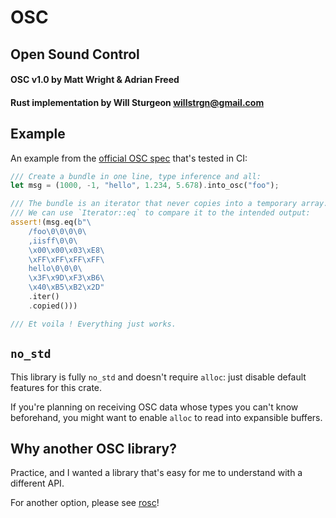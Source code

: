 # OSC
## Open Sound Control
#### OSC v1.0 by Matt Wright & Adrian Freed
#### Rust implementation by Will Sturgeon <willstrgn@gmail.com>

## Example

An example from the [official OSC spec](https://opensoundcontrol.stanford.edu/spec-1_0-examples.html#osc-message-examples) that's tested in CI:
```rust
/// Create a bundle in one line, type inference and all:
let msg = (1000, -1, "hello", 1.234, 5.678).into_osc("foo");

/// The bundle is an iterator that never copies into a temporary array.
/// We can use `Iterator::eq` to compare it to the intended output:
assert!(msg.eq(b"\
    /foo\0\0\0\0\
    ,iisff\0\0\
    \x00\x00\x03\xE8\
    \xFF\xFF\xFF\xFF\
    hello\0\0\0\
    \x3F\x9D\xF3\xB6\
    \x40\xB5\xB2\x2D"
    .iter()
    .copied()))

/// Et voila ! Everything just works.
```

## `no_std`

This library is fully `no_std` and doesn't require `alloc`: just disable default features for this crate.

If you're planning on receiving OSC data whose types you can't know beforehand,
you might want to enable `alloc` to read into expansible buffers.

## Why another OSC library?

Practice, and I wanted a library that's easy for me to understand with a different API.

For another option, please see [rosc](https://github.com/klingtnet/rosc)!
